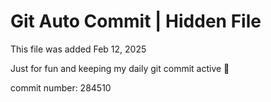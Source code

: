 # Git Auto Commit | Hidden File

This file was added Feb 12, 2025

Just for fun and keeping my daily git commit active 🤪

commit number: 284510
